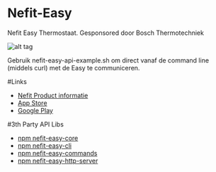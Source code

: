 # Nefit-Easy
Nefit Easy Thermostaat. Gesponsored door Bosch Thermotechniek

![alt tag](http://nefit-nl.resource.bosch.com/media/nefit/extranet_restricted/afbeeldingen/ma_producten/thermostaten/easy_2/linkeraanzicht_easy_vrij_400x400.png)

Gebruik nefit-easy-api-example.sh om direct vanaf de command line (middels curl) met de Easy te communiceren. 

#Links
- [Nefit Product informatie](http://www.nefit.nl/consument/producten/product_detail/product_11776)
- [App Store](https://itunes.apple.com/nl/app/nefit-easy/id659333401?mt=8)
- [Google Play](https://play.google.com/store/apps/details?id=nl.nefit.easy.main)

#3th Party API Libs
- [npm nefit-easy-core](https://www.npmjs.com/package/nefit-easy-core)
- [npm nefit-easy-cli](https://www.npmjs.com/package/nefit-easy-cli) 
- [npm nefit-easy-commands](https://www.npmjs.com/package/nefit-easy-commands)
- [npm nefit-easy-http-server](https://www.npmjs.com/package/nefit-easy-http-server)
